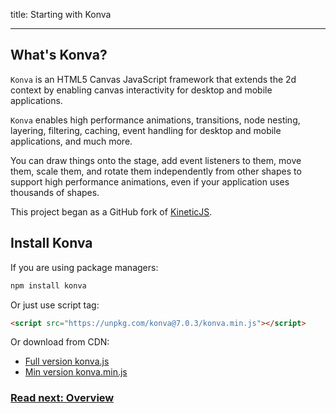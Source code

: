 title: Starting with Konva

---

## What's Konva?

`Konva` is an HTML5 Canvas JavaScript framework that extends the 2d context
by enabling canvas interactivity for desktop and mobile applications.

`Konva` enables high performance animations, transitions, node nesting, layering, filtering,
caching, event handling for desktop and mobile applications, and much more.

You can draw things onto the stage, add event listeners to them, move them,
scale them, and rotate them independently from other shapes to support high performance
animations, even if your application uses thousands of shapes.

This project began as a GitHub fork of [KineticJS](https://github.com/ericdrowell/KineticJS).

## Install Konva

If you are using package managers:

```bash
npm install konva
```

Or just use script tag:

```html
<script src="https://unpkg.com/konva@7.0.3/konva.min.js"></script>
```

Or download from CDN:

* [Full version konva.js](https://unpkg.com/konva@7.0.3/konva.js)
* [Min version konva.min.js](https://unpkg.com/konva@7.0.3/konva.min.js)

### [Read next: Overview](/docs/overview.html)
